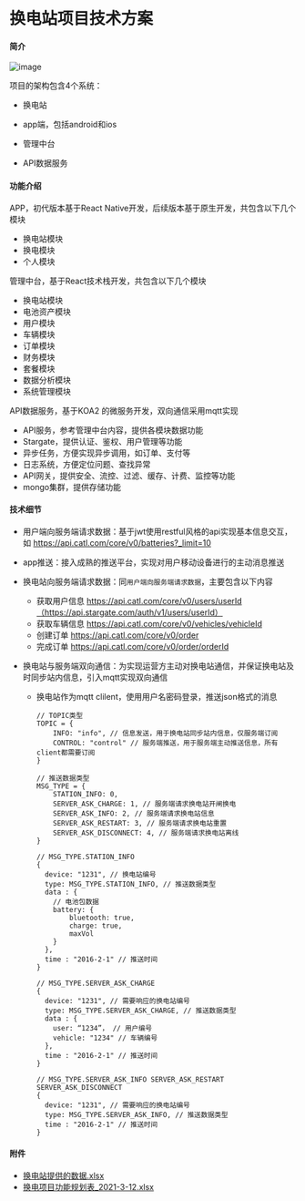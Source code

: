 # 换电站项目技术方案

#### 简介

![image](https://user-images.githubusercontent.com/12853609/112920224-1d8fe680-913b-11eb-80ab-f904db76cb5a.png)

项目的架构包含4个系统：

* 换电站

* app端，包括android和ios

* 管理中台

* API数据服务

#### 功能介绍

APP，初代版本基于React Native开发，后续版本基于原生开发，共包含以下几个模块

- 换电站模块
- 换电模块
- 个人模块

管理中台，基于React技术栈开发，共包含以下几个模块

- 换电站模块
- 电池资产模块
- 用户模块
- 车辆模块
- 订单模块
- 财务模块
- 套餐模块
- 数据分析模块
- 系统管理模块

API数据服务，基于KOA2 的微服务开发，双向通信采用mqtt实现

- API服务，参考管理中台内容，提供各模块数据功能
- Stargate，提供认证、鉴权、用户管理等功能
- 异步任务，方便实现异步调用，如订单、支付等
- 日志系统，方便定位问题、查找异常
- API网关，提供安全、流控、过滤、缓存、计费、监控等功能
- mongo集群，提供存储功能

#### 技术细节

- 用户端向服务端请求数据：基于jwt使用restful风格的api实现基本信息交互，如  https://api.catl.com/core/v0/batteries?_limit=10

- app推送：接入成熟的推送平台，实现对用户移动设备进行的主动消息推送

- 换电站向服务端请求数据：同`用户端向服务端请求数据`，主要包含以下内容

  - 获取用户信息  https://api.catl.com/core/v0/users/userId（https://api.stargate.com/auth/v1/users/userId）
  - 获取车辆信息  https://api.catl.com/core/v0/vehicles/vehicleId
  - 创建订单 https://api.catl.com/core/v0/order
  - 完成订单 https://api.catl.com/core/v0/order/orderId

- 换电站与服务端双向通信：为实现运营方主动对换电站通信，并保证换电站及时同步站内信息，引入mqtt实现双向通信

  - 换电站作为mqtt clilent，使用用户名密码登录，推送json格式的消息

    ```
    // TOPIC类型
    TOPIC = {
    	INFO: "info", // 信息发送，用于换电站同步站内信息，仅服务端订阅
    	CONTROL: "control" // 服务端推送，用于服务端主动推送信息，所有client都需要订阅
    }
    
    // 推送数据类型
    MSG_TYPE = {
    	STATION_INFO: 0,
    	SERVER_ASK_CHARGE: 1, // 服务端请求换电站开闸换电
    	SERVER_ASK_INFO: 2, // 服务端请求换电站信息
    	SERVER_ASK_RESTART: 3, // 服务端请求换电站重置
    	SERVER_ASK_DISCONNECT: 4, // 服务端请求换电站离线
    }
    
    // MSG_TYPE.STATION_INFO
    {
      device: "1231", // 换电站编号
      type: MSG_TYPE.STATION_INFO, // 推送数据类型
      data : {
      	// 电池包数据
      	battery: {
      		bluetooth: true,
            charge: true,
            maxVol
      	}
      },
      time : "2016-2-1" // 推送时间
    }
    
    // MSG_TYPE.SERVER_ASK_CHARGE
    {
      device: "1231", // 需要响应的换电站编号
      type: MSG_TYPE.SERVER_ASK_CHARGE, // 推送数据类型
      data : {
      	user: “1234”， // 用户编号
      	vehicle: "1234" // 车辆编号
      },
      time : "2016-2-1" // 推送时间
    }
    
    // MSG_TYPE.SERVER_ASK_INFO SERVER_ASK_RESTART SERVER_ASK_DISCONNECT
    {
      device: "1231", // 需要响应的换电站编号
      type: MSG_TYPE.SERVER_ASK_INFO, // 推送数据类型
      time : "2016-2-1" // 推送时间
    }
    ```

#### 附件
- [换电站提供的数据.xlsx](https://github.com/cc3630/github-test/files/6225551/default.xlsx)
- [换电项目功能规划表_2021-3-12.xlsx](https://github.com/cc3630/github-test/files/6225552/_2021-3-12.xlsx)
